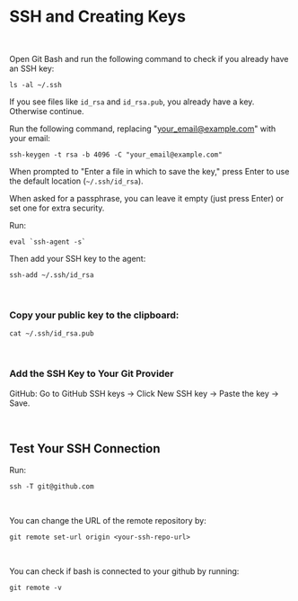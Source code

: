 # SSH and Creating Keys
<br>

Open Git Bash and run the following command to check if you already have an SSH key:

`ls -al ~/.ssh`

If you see files like `id_rsa` and `id_rsa.pub`, you already have a key. Otherwise continue.


Run the following command, replacing "your_email@example.com" with your email:


```
ssh-keygen -t rsa -b 4096 -C "your_email@example.com"
```

When prompted to "Enter a file in which to save the key," press Enter to use the default location (`~/.ssh/id_rsa`).

When asked for a passphrase, you can leave it empty (just press Enter) or set one for extra security.

Run:
```
eval `ssh-agent -s`
```
Then add your SSH key to the agent:

```
ssh-add ~/.ssh/id_rsa
```
<br>

### Copy your public key to the clipboard:

`cat ~/.ssh/id_rsa.pub`

<br>

### Add the SSH Key to Your Git Provider

GitHub: Go to GitHub SSH keys → Click New SSH key → Paste the key → Save.

<br>

## Test Your SSH Connection
Run:

`ssh -T git@github.com`

<br>

You can change the URL of the remote repository by:

```
git remote set-url origin <your-ssh-repo-url>
```
<br>

You can check if bash is connected to your github by running:

```
git remote -v
```